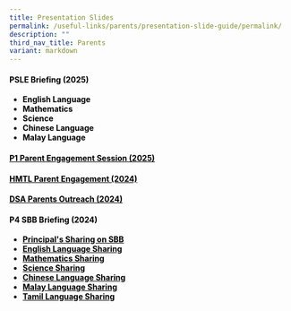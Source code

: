 ```yaml
---
title: Presentation Slides
permalink: /useful-links/parents/presentation-slide-guide/permalink/
description: ""
third_nav_title: Parents
variant: markdown
---
```

<h4><p><span style="color: #000000;"><strong>PSLE Briefing (2025)</strong></span></p></h4>
<ul>
<li><span style="color: #000000;"><strong>English Language</strong></span></li>
<li><span style="color: #000000;"><strong>Mathematics</strong></span></li>
<li><span style="color: #000000;"><strong>Science</strong></span></li>
<li><span style="color: #000000;"><strong>Chinese Language</strong></span></li>
<li><span style="color: #000000;"><strong>Malay Language</strong></span></li>
</ul>


<h4><p><span style="color: #000000;"><strong><a href="/files/Primary_1_Parent_Engagement_Session_2025.pdf" style="color: #000000;">P1 Parent Engagement Session (2025)</a></strong></span></p></h4>

<h4><p><span style="color: #000000;"><strong><a href="/files/2024_hmtl_briefing.pdf" style="color: #000000;">HMTL Parent Engagement (2024)</a></strong></span></p>
	
<h4><p><span style="color: #000000;"><strong><a href="/files/DSA_Parents_Outreach_2024.pdf" style="color: #000000;">DSA Parents Outreach (2024)</a></strong></span></p></h4>

<h4><p><span style="color: #000000;"><strong>P4 SBB Briefing (2024)</strong></span></p></h4>
<ul>
<li><span style="color: #000000;"><strong><a href="/files/Principal_s_Sharing_on_SBB.pdf" style="color: #000000;">Principal's Sharing on SBB</a></strong></span></li>
<li><span style="color: #000000;"><strong><a href="https://youtu.be/V6TP0cqUpuo?si=C6AOJPA7NaGCuz6O" style="color: #000000;">English Language Sharing</a></strong></span></li>
<li><span style="color: #000000;"><strong><a href="https://youtu.be/IsmSL4BlsTE?si=BhYk53c-iXBVPVQX" style="color: #000000;">Mathematics Sharing</a></strong></span></li>
<li><span style="color: #000000;"><strong><a href="https://youtu.be/sGdTXrhXnA8?si=zYEZ81nCH3xc14ny" style="color: #000000;">Science Sharing</a></strong></span></li>
<li><span style="color: #000000;"><strong><a href="https://youtu.be/qx0jaoe8PxM?si=E1RFOL8DzdTj-4JY" style="color: #000000;">Chinese Language Sharing</a></strong></span></li>
<li><span style="color: #000000;"><strong><a href="https://youtu.be/XUDa1p1qLzY?si=OxpNKP16O492xrpW" style="color: #000000;">Malay Language Sharing</a></strong></span></li>
<li><span style="color: #000000;"><strong><a href="https://youtu.be/0DVz2KGN598?si=PB7g4dokNguG2bZ_" style="color: #000000;">Tamil Language Sharing</a></strong></span></li>
</ul></h4>